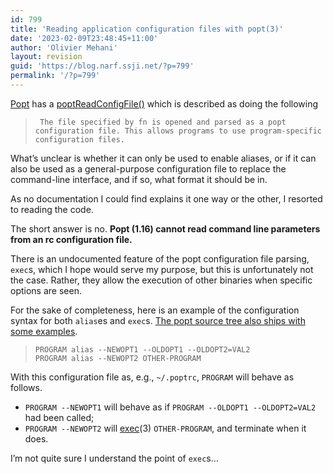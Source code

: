 ```yaml
---
id: 799
title: 'Reading application configuration files with popt(3)'
date: '2023-02-09T23:48:45+11:00'
author: 'Olivier Mehani'
layout: revision
guid: 'https://blog.narf.ssji.net/?p=799'
permalink: '/?p=799'
---
```


[Popt](http://www.freecode.com/projects/popt/) has a [poptReadConfigFile()](http://linux.die.net/man/3/popt) which is described as doing the following

> ```
>  The file specified by fn is opened and parsed as a popt configuration file. This allows programs to use program-specific configuration files.
> ```

What’s unclear is whether it can only be used to enable aliases, or if it can also be used as a general-purpose configuration file to replace the command-line interface, and if so, what format it should be in.

As no documentation I could find explains it one way or the other, I resorted to reading the code.

The short answer is no. **Popt (1.16) cannot read command line parameters from an rc configuration file.**

There is an undocumented feature of the popt configuration file parsing, `exec`s, which I hope would serve my purpose, but this is unfortunately not the case. Rather, they allow the execution of other binaries when specific options are seen.

For the sake of completeness, here is an example of the configuration syntax for both `alias`es and `exec`s. [The popt source tree also ships with some examples](http://rpm5.org/cvs/fileview?f=popt/test-poptrc).

> ```
> PROGRAM alias --NEWOPT1 --OLDOPT1 --OLDOPT2=VAL2
> PROGRAM alias --NEWOPT2 OTHER-PROGRAM
> ```

With this configuration file as, e.g., `~/.poptrc`, `PROGRAM` will behave as follows.

- `PROGRAM --NEWOPT1` will behave as if `PROGRAM --OLDOPT1 --OLDOPT2=VAL2` had been called;
- `PROGRAM --NEWOPT2` will [exec](http://linux.die.net/man/3/exec)(3) `OTHER-PROGRAM`, and terminate when it does.

I’m not quite sure I understand the point of `exec`s…